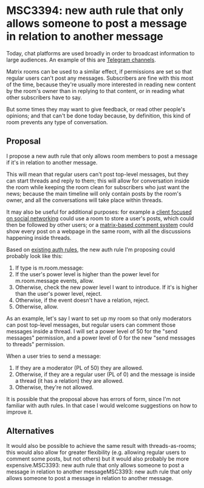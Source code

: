 # MSC3394: new auth rule that only allows someone to post a message in relation to another message

Today, chat platforms are used broadly in order to broadcast information to large audiences.
An example of this are [Telegram channels](https://telegram.org/tour/channels/).

Matrix rooms can be used to a similar effect, if permissions are set so that regular
users can't post any messages. Subscribers are fine with this most of the time, because
they're usually more interested in reading new content by the room's owner than in
replying to that content, or in reading what other subscribers have to say.

But some times they may want to give feedback, or read other people's opinions; and that
can't be done today because, by definition, this kind of room prevents any type of conversation.

## Proposal

I propose a new auth rule that only allows room members to post a message if it's
in relation to another message.

This will mean that regular users can't post top-level messages, but they can start threads
and reply to them; this will allow for conversation inside the room while keeping the room
clean for subscribers who just want the news; because the main timeline will only contain
posts by the room's owner, and all the conversations will take place within threads.

It may also be useful for additional purposes: for example a [client focused on social networking](https://matrix.org/blog/2020/12/18/introducing-cerulean) could use a room
to store a user's posts, which could then be followed by other users; or a [matrix-based comment system](https://cactus.chat/) could show
every post on a webpage in the same room, with all the discussions happening inside threads.

Based on [existing auth rules](https://spec.matrix.org/latest/rooms/v7/#authorization-rules), the new auth rule I'm proposing
could probably look like this:

1. If type is m.room.message:
  1. If the user's power level is higher than the power level for m.room.message events, allow.
  2. Otherwise, check the new power level I want to introduce. If it's is higher than the user's power level, reject.
  3. Otherwise, if the event doesn't have a relation, reject.
  4. Otherwise, allow.

As an example, let's say I want to set up my room so that only moderators can post top-level messages,
but regular users can comment those messages inside a thread. I will set a power level of 50 for the
"send messages" permission, and a power level of 0 for the new "send messages to threads" permission.

When a user tries to send a message:

1. If they are a moderator (PL of 50) they are allowed.
2. Otherwise, if they are a regular user (PL of 0) and the message is inside a thread (it has a relation) they are allowed.
3. Otherwise, they're not allowed.

It is possible that the proposal above has errors of form, since I'm not familiar with auth rules. In that
case I would welcome suggestions on how to improve it.

## Alternatives

It would also be possible to achieve the same result with threads-as-rooms; this would
also allow for greater flexibility (e.g. allowing regular users to comment some posts,
but not others) but it would also probably be more expensive.MSC3393: new auth rule that
only allows someone to post a message in relation to another messageMSC3393: new auth rule
that only allows someone to post a message in relation to another message.
